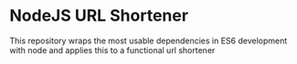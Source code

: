 # NodeJS URL Shortener
This repository wraps the most usable dependencies in ES6 development with node and applies this to a functional url shortener
